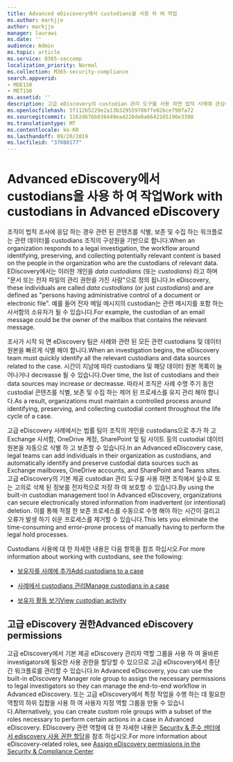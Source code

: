 ```yaml
---
title: Advanced eDiscovery에서 custodians을 사용 하 여 작업
ms.author: markjjo
author: markjjo
manager: laurawi
ms.date: ''
audience: Admin
ms.topic: article
ms.service: O365-seccomp
localization_priority: Normal
ms.collection: M365-security-compliance
search.appverid:
- MOE150
- MET150
ms.assetid: ''
description: 고급 eDiscovery의 custodian 관리 도구를 사용 하면 법적 사례에 관심이 있는 사용자와 연결 된 데이터를 식별, 보존 및 수집 하는 방법에 대 한 워크플로를 관리할 수 있습니다.
ms.openlocfilehash: 5f112b5229e2a13b329559786ffe82bce798fa72
ms.sourcegitcommit: 1162d676b036449ea4220de8a6642165190e3398
ms.translationtype: MT
ms.contentlocale: ko-KR
ms.lasthandoff: 09/20/2019
ms.locfileid: "37088177"
---
```

# <a name="work-with-custodians-in-advanced-ediscovery"></a><span data-ttu-id="6dc39-103">Advanced eDiscovery에서 custodians을 사용 하 여 작업</span><span class="sxs-lookup"><span data-stu-id="6dc39-103">Work with custodians in Advanced eDiscovery</span></span>

<span data-ttu-id="6dc39-104">조직이 법적 조사에 응답 하는 경우 관련 된 콘텐츠를 식별, 보존 및 수집 하는 워크플로는 관련 데이터를 custodians 조직의 구성원을 기반으로 합니다.</span><span class="sxs-lookup"><span data-stu-id="6dc39-104">When an organization responds to a legal investigation, the workflow around identifying, preserving, and collecting potentially relevant content is based on the people in the organization who are the custodians of relevant data.</span></span> <span data-ttu-id="6dc39-105">EDiscovery에서는 이러한 개인을 *data custodians* (또는 *custodians*) 라고 하며 "문서 또는 전자 파일의 관리 권한을 가진 사람"으로 정의 됩니다.</span><span class="sxs-lookup"><span data-stu-id="6dc39-105">In eDiscovery, these individuals are called *data custodians* (or just *custodians*) and are defined as "persons having administrative control of a document or electronic file".</span></span> <span data-ttu-id="6dc39-106">예를 들어 전자 메일 메시지의 custodian는 관련 메시지를 포함 하는 사서함의 소유자가 될 수 있습니다.</span><span class="sxs-lookup"><span data-stu-id="6dc39-106">For example, the custodian of an email message could be the owner of the mailbox that contains the relevant message.</span></span>  

<span data-ttu-id="6dc39-107">조사가 시작 되 면 eDiscovery 팀은 사례와 관련 된 모든 관련 custodians 및 데이터 원본을 빠르게 식별 해야 합니다.</span><span class="sxs-lookup"><span data-stu-id="6dc39-107">When an investigation begins, the eDiscovery team must quickly identify all the relevant custodians and data sources related to the case.</span></span> <span data-ttu-id="6dc39-108">시간이 지남에 따라 custodians 및 해당 데이터 원본 목록이 늘어나거나 decreasse 될 수 있습니다.</span><span class="sxs-lookup"><span data-stu-id="6dc39-108">Over time, the list of custodians and their data sources may increase or decreasse.</span></span> <span data-ttu-id="6dc39-109">따라서 조직은 사례 수명 주기 동안 custodial 콘텐츠를 식별, 보존 및 수집 하는 제어 된 프로세스를 유지 관리 해야 합니다.</span><span class="sxs-lookup"><span data-stu-id="6dc39-109">As a result, organizations must maintain a controlled process around identifying, preserving, and collecting custodial content throughout the life cycle of a case.</span></span>

<span data-ttu-id="6dc39-110">고급 eDiscovery 사례에서는 법률 팀이 조직의 개인을 custodians으로 추가 하 고 Exchange 사서함, OneDrive 계정, SharePoint 및 팀 사이트 등의 custodial 데이터 원본을 자동으로 식별 하 고 보존할 수 있습니다.</span><span class="sxs-lookup"><span data-stu-id="6dc39-110">In an Advanced eDiscovery case, legal teams can add individuals in their organization as custodians, and automatically identify and preserve custodial data sources such as Exchange mailboxes, OneDrive accounts, and SharePoint and Teams sites.</span></span> <span data-ttu-id="6dc39-111">고급 eDiscovery의 기본 제공 custodian 관리 도구를 사용 하면 조직에서 실수로 또는 고의로 삭제 된 정보를 전자적으로 저장 하 여 보호할 수 있습니다.</span><span class="sxs-lookup"><span data-stu-id="6dc39-111">By using the built-in custodian management tool in Advanced eDiscovery, organizations can secure electronically stored information from inadvertent (or intentional) deletion.</span></span> <span data-ttu-id="6dc39-112">이를 통해 적절 한 보존 프로세스를 수동으로 수행 해야 하는 시간이 걸리고 오류가 발생 하기 쉬운 프로세스를 제거할 수 있습니다.</span><span class="sxs-lookup"><span data-stu-id="6dc39-112">This lets you eliminate the time-consuming and error-prone process of manually having to perform the legal hold processes.</span></span> 

<span data-ttu-id="6dc39-113">Custodians 사용에 대 한 자세한 내용은 다음 항목을 참조 하십시오.</span><span class="sxs-lookup"><span data-stu-id="6dc39-113">For more information about working with custodians, see the following:</span></span> 

- [<span data-ttu-id="6dc39-114">보유자를 사례에 추가</span><span class="sxs-lookup"><span data-stu-id="6dc39-114">Add custodians to a case</span></span>](add-custodians-to-case.md)

- [<span data-ttu-id="6dc39-115">사례에서 custodians 관리</span><span class="sxs-lookup"><span data-stu-id="6dc39-115">Manage custodians in a case</span></span>](manage-new-custodians.md)

- [<span data-ttu-id="6dc39-116">보유자 활동 보기</span><span class="sxs-lookup"><span data-stu-id="6dc39-116">View custodian activity</span></span>](view-custodian-activity.md)

## <a name="advanced-ediscovery-permissions"></a><span data-ttu-id="6dc39-117">고급 eDiscovery 권한</span><span class="sxs-lookup"><span data-stu-id="6dc39-117">Advanced eDiscovery permissions</span></span>

<span data-ttu-id="6dc39-118">고급 eDiscovery에서 기본 제공 eDiscovery 관리자 역할 그룹을 사용 하 여 올바른 investigators에 필요한 사용 권한을 할당할 수 있으므로 고급 eDiscovery에서 종단 간 워크플로를 관리할 수 있습니다.</span><span class="sxs-lookup"><span data-stu-id="6dc39-118">In Advanced eDiscovery, you can use the built-in eDiscovery Manager role group to assign the necessary permissions to legal investigators so they can manage the end-to-end workflow in Advanced eDiscovery.</span></span> <span data-ttu-id="6dc39-119">또는 고급 eDiscovery에서 특정 작업을 수행 하는 데 필요한 역할의 하위 집합을 사용 하 여 사용자 지정 역할 그룹을 만들 수 있습니다.</span><span class="sxs-lookup"><span data-stu-id="6dc39-119">Alternatively, you can create custom role groups with a subset of the roles necessary to perform certain actions in a case in Advanced eDiscovery.</span></span> <span data-ttu-id="6dc39-120">EDiscovery 관련 역할에 대 한 자세한 내용은 [Security & 준수 센터에서 ediscovery 사용 권한 할당](assign-ediscovery-permissions.md)을 참조 하십시오.</span><span class="sxs-lookup"><span data-stu-id="6dc39-120">For more information about eDiscovery-related roles, see [Assign eDiscovery permissions in the Security & Compliance Center](assign-ediscovery-permissions.md).</span></span>
